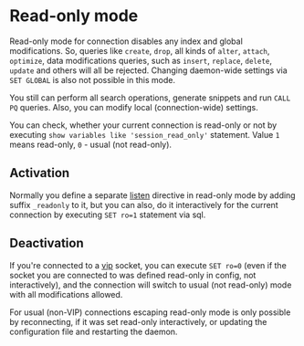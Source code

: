 # Read-only mode

Read-only mode for connection disables any index and global modifications. So, queries like `create`, `drop`, all kinds of `alter`, `attach`, `optimize`, data modifications queries, such as `insert`, `replace`, `delete`, `update` and others will all be rejected. Changing daemon-wide settings via `SET GLOBAL` is also not possible in this mode.

You still can perform all search operations, generate snippets and run `CALL PQ` queries. Also, you can modify local (connection-wide) settings.

You can check, whether your current connection is read-only or not by executing `show variables like 'session_read_only'` statement. Value `1` means read-only, `0` - usual (not read-only).

## Activation

Normally you define a separate [listen](../Server_settings/Searchd.md#listen) directive in read-only mode by adding suffix `_readonly` to it, but you can also, do it interactively for the current connection by executing `SET ro=1` statement via sql.

## Deactivation

If you're connected to a [vip](../Server_settings/Searchd.md#listen) socket, you can execute `SET ro=0` (even if the socket you are connected to was defined read-only in config, not interactively), and the connection will switch to usual (not read-only) mode with all modifications allowed.

For usual (non-VIP) connections escaping read-only mode is only possible by reconnecting, if it was set read-only interactively, or updating the configuration file and restarting the daemon.
